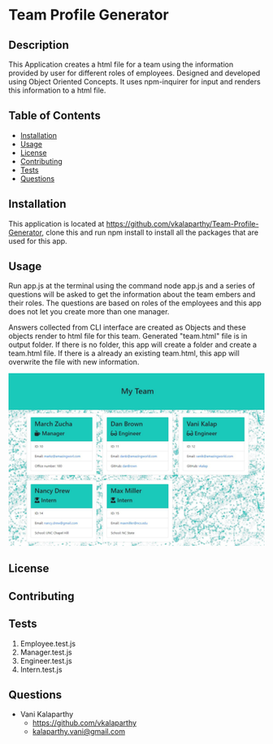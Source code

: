 # Team Profile Generator

## Description
This Application creates a html file for a team using the information provided by user for different roles of employees. Designed and developed using Object Oriented Concepts. It uses npm-inquirer for input and renders this information to a html file.
## Table of Contents
* [Installation](#installation)
* [Usage](#usage)
* [License](#license)
* [Contributing](#contributing)
* [Tests](#tests)
* [Questions](#questions)
## Installation
This application is located at https://github.com/vkalaparthy/Team-Profile-Generator, clone this and run npm install to install all the packages that are used for this app.
## Usage
Run app.js at the terminal  using the command node app.js and a series of questions will be asked to get the information about the team embers and their roles. The questions are based on roles of the employees and this app does not let you create more than one manager.

Answers collected from CLI interface are created as Objects and these objects render to html file for this team.  Generated "team.html" file is in output folder.  If there is no folder, this app will create a folder and create a team.html file.  If there is a already an existing team.html, this app will overwrite the file with new information.


![Image of image](./images/Capture.JPG)
## License

## Contributing
## Tests
 1. Employee.test.js
 2. Manager.test.js 
 3. Engineer.test.js
 4. Intern.test.js
## Questions
* Vani Kalaparthy
  * https://github.com/vkalaparthy
  * kalaparthy.vani@gmail.com
  
